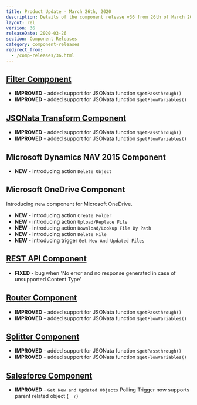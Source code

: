 ```yaml
---
title: Product Update - March 26th, 2020
description: Details of the component release v36 from 26th of March 2020
layout: rel
version: 36
releaseDate: 2020-03-26
section: Component Releases
category: component-releases
redirect_from:
  - /comp-releases/36.html
---
```


## [Filter Component](/components/filter)

*   **IMPROVED** - added support for JSONata function `$getPassthrough()`
*   **IMPROVED** - added support for JSONata function `$getFlowVariables()`

## [JSONata Transform Component](/components/jsonata)

*   **IMPROVED** - added support for JSONata function `$getPassthrough()`
*   **IMPROVED** - added support for JSONata function `$getFlowVariables()`

## Microsoft Dynamics NAV 2015 Component

*   **NEW** - introducing action `Delete Object`

## Microsoft OneDrive Component

Introducing new component for Microsoft OneDrive.

*   **NEW** - introducing action `Create Folder`
*   **NEW** - introducing action `Upload/Replace File`
*   **NEW** - introducing action `Download/Lookup File By Path`
*   **NEW** - introducing action `Delete File`
*   **NEW** - introducing trigger `Get New And Updated Files`

## [REST API Component](/components/rest-api/)

*   **FIXED** - bug when 'No error and no response generated in case of unsupported Content Type'

## [Router Component](/components/router)

*   **IMPROVED** - added support for JSONata function `$getPassthrough()`
*   **IMPROVED** - added support for JSONata function `$getFlowVariables()`

## [Splitter Component](/components/splitter)

*   **IMPROVED** - added support for JSONata function `$getPassthrough()`
*   **IMPROVED** - added support for JSONata function `$getFlowVariables()`

## [Salesforce Component](/components/salesforce/)

*   **IMPROVED** - `Get New and Updated Objects` Polling Trigger now supports parent related object (`__r`)
